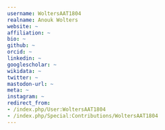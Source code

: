 ```yaml
---
username: WoltersAAT1804
realname: Anouk Wolters
website: ~
affiliation: ~
bio: ~
github: ~
orcid: ~
linkedin: ~
googlescholar: ~
wikidata: ~
twitter: ~
mastodon-url: ~
meta: ~
instagram: ~
redirect_from:
- /index.php/User:WoltersAAT1804
- /index.php/Special:Contributions/WoltersAAT1804
---
```

